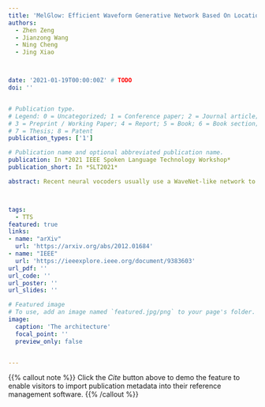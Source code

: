 ```yaml
---
title: 'MelGlow: Efficient Waveform Generative Network Based On Location-Variable Convolution'
authors:
  - Zhen Zeng
  - Jianzong Wang
  - Ning Cheng
  - Jing Xiao



date: '2021-01-19T00:00:00Z' # TODO
doi: ''


# Publication type.
# Legend: 0 = Uncategorized; 1 = Conference paper; 2 = Journal article;
# 3 = Preprint / Working Paper; 4 = Report; 5 = Book; 6 = Book section;
# 7 = Thesis; 8 = Patent
publication_types: ['1']

# Publication name and optional abbreviated publication name.
publication: In *2021 IEEE Spoken Language Technology Workshop*
publication_short: In *SLT2021*

abstract: Recent neural vocoders usually use a WaveNet-like network to capture the long-term dependencies of the waveform, but a large number of parameters are required to obtain good modeling capabilities. In this paper, an efficient network, named location-variable convolution, is proposed to model the dependencies of waveforms. Different from the use of unified convolution kernels in WaveNet to capture the dependencies of arbitrary waveforms, location-variable convolutions utilizes a kernel predictor to generate multiple sets of convolution kernels based on the melspectrum, where each set of convolution kernels is used to perform convolution operations on the associated waveform intervals. Combining WaveGlow and location-variable convolutions, an efficient vocoder, named MelGlow, is designed. Experiments on the LJSpeech dataset show that MelGlow achieves better performance than WaveGlow at small model sizes, which verifies the effectiveness and potential optimization space of location-variable convolutions.



tags:
  - TTS
featured: true
links:
- name: "arXiv"
  url: 'https://arxiv.org/abs/2012.01684'
- name: "IEEE"
  url: 'https://ieeexplore.ieee.org/document/9383603'
url_pdf: ''
url_code: ''
url_poster: ''
url_slides: ''

# Featured image
# To use, add an image named `featured.jpg/png` to your page's folder.
image:
  caption: 'The architecture'
  focal_point: ''
  preview_only: false


---
```


{{% callout note %}}
Click the _Cite_ button above to demo the feature to enable visitors to import publication metadata into their reference management software.
{{% /callout %}}

